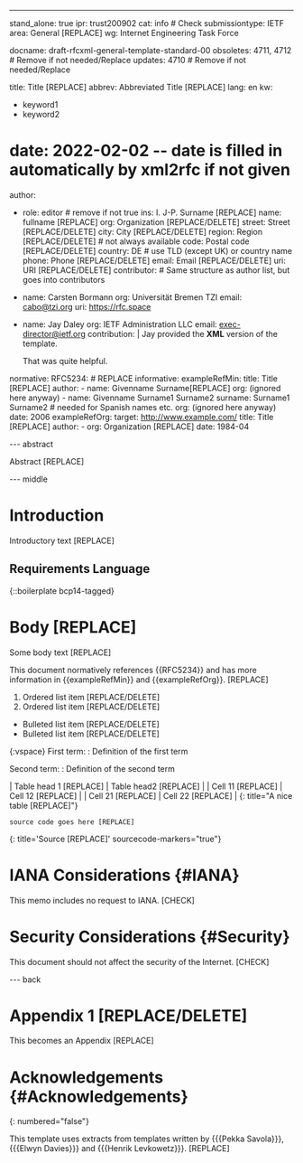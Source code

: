 ---
stand_alone: true
ipr: trust200902
cat: info # Check
submissiontype: IETF
area: General [REPLACE]
wg: Internet Engineering Task Force

docname: draft-rfcxml-general-template-standard-00
obsoletes: 4711, 4712 # Remove if not needed/Replace
updates: 4710 # Remove if not needed/Replace

title: Title [REPLACE]
abbrev: Abbreviated Title [REPLACE]
lang: en
kw:
  - keyword1
  - keyword2
# date: 2022-02-02 -- date is filled in automatically by xml2rfc if not given
author:
- role: editor # remove if not true
  ins: I. J-P. Surname [REPLACE]
  name: fullname [REPLACE]
  org: Organization [REPLACE/DELETE]
  street: Street [REPLACE/DELETE]
  city: City [REPLACE/DELETE]
  region: Region [REPLACE/DELETE] # not always available
  code: Postal code [REPLACE/DELETE]
  country: DE # use TLD (except UK) or country name
  phone: Phone [REPLACE/DELETE]
  email: Email [REPLACE/DELETE]
  uri: URI [REPLACE/DELETE]
contributor: # Same structure as author list, but goes into contributors
- name: Carsten Bormann
  org: Universität Bremen TZI
  email: cabo@tzi.org
  uri: https://rfc.space
- name: Jay Daley
  org: IETF Administration LLC
  email: exec-director@ietf.org
  contribution: |
    Jay provided the **XML** version of the template.

    That was quite helpful.

normative:
  RFC5234: # REPLACE
informative:
  exampleRefMin:
    title: Title [REPLACE]
    author:
    - name: Givenname Surname[REPLACE]
      org: (ignored here anyway)
    - name: Givenname Surname1 Surname2
      surname: Surname1 Surname2 # needed for Spanish names etc.
      org: (ignored here anyway)
    date: 2006
  exampleRefOrg:
    target: http://www.example.com/
    title: Title [REPLACE]
    author:
    - org: Organization [REPLACE]
    date: 1984-04

--- abstract

Abstract [REPLACE]

--- middle

# Introduction

Introductory text [REPLACE]

## Requirements Language

{::boilerplate bcp14-tagged}

# Body [REPLACE]

Some body text [REPLACE]

This document normatively references {{RFC5234}} and has more
information in {{exampleRefMin}} and {{exampleRefOrg}}. [REPLACE]

1. Ordered list item [REPLACE/DELETE]
2. Ordered list item [REPLACE/DELETE]

* Bulleted list item [REPLACE/DELETE]
* Bulleted list item [REPLACE/DELETE]


{:vspace}
First term:
: Definition of the first term

Second term:
: Definition of the second term
<!-- Omit the leading {:vspace} for a compact definition list,
     i.e., to start definitions on same line as the term -->


| Table head 1 [REPLACE] | Table head2 [REPLACE] |
| Cell 11 [REPLACE]      | Cell 12 [REPLACE]     |
| Cell 21 [REPLACE]      | Cell 22 [REPLACE]     |
{: title="A nice table [REPLACE]"}

~~~~ language-REPLACE/DELETE
source code goes here [REPLACE]
~~~~
{: title='Source [REPLACE]' sourcecode-markers="true"}


# IANA Considerations {#IANA}

This memo includes no request to IANA. [CHECK]


# Security Considerations {#Security}

This document should not affect the security of the Internet. [CHECK]


--- back

# Appendix 1 [REPLACE/DELETE]

This becomes an Appendix [REPLACE]


# Acknowledgements {#Acknowledgements}
{: numbered="false"}

This template uses extracts from templates written by
{{{Pekka Savola}}}, {{{Elwyn Davies}}} and
{{{Henrik Levkowetz}}}. [REPLACE]
